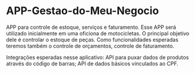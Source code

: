 # APP-Gestao-do-Meu-Negocio
APP para controle de estoque, serviços e faturamento.
Esse APP será utilizado inicialmente em uma oficiona de motocicletas. O principal objetivo dele é controlar o estoque de peças. Como funcionalidades esperadas teremos também o controle de orçamentos, controle de faturamento.

Integrações esperadas nesse aplicativo:
API para puxar dados de produtos através do código de barras;
API de dados básicos vinculados ao CPF.

